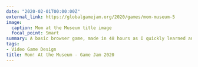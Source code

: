 ```yaml
---
date: "2020-02-01T00:00:00Z"
external_link: https://globalgamejam.org/2020/games/mom-museum-5
image:
  caption: Mom at the Museum title image
  focal_point: Smart
summary: A basic browser game, made in 48 hours as I quickly learned and used Javascript and Phaser game engine for the first time. My team made this a great learning experience.
tags:
- Video Game Design
title: Mom! At the Museum - Game Jam 2020
---
```

